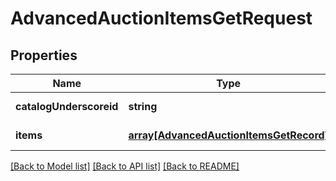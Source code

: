 # AdvancedAuctionItemsGetRequest

## Properties
Name | Type | Description | Notes
------------ | ------------- | ------------- | -------------
**catalogUnderscoreid** | **string** |  | [default to null]
**items** | [**array[AdvancedAuctionItemsGetRecord]**](AdvancedAuctionItemsGetRecord.md) |  | [default to null]

[[Back to Model list]](../README.md#documentation-for-models) [[Back to API list]](../README.md#documentation-for-api-endpoints) [[Back to README]](../README.md)


